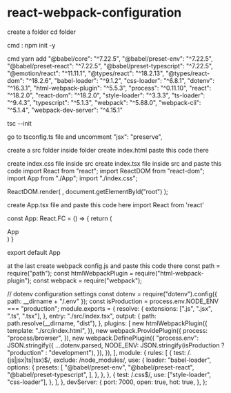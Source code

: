 # react-webpack-configuration

create a folder 
cd folder 

cmd : npm init -y

cmd yarn add 
    "@babel/core": "^7.22.5",
    "@babel/preset-env": "^7.22.5",
    "@babel/preset-react": "^7.22.5",
    "@babel/preset-typescript": "^7.22.5",
    "@emotion/react": "^11.11.1",
    "@types/react": "^18.2.13",
    "@types/react-dom": "^18.2.6",
    "babel-loader": "^9.1.2",
    "css-loader": "^6.8.1",
    "dotenv": "^16.3.1",
    "html-webpack-plugin": "^5.5.3",
    "process": "^0.11.10",
    "react": "^18.2.0",
    "react-dom": "^18.2.0",
    "style-loader": "^3.3.3",
    "ts-loader": "^9.4.3",
    "typescript": "^5.1.3",
    "webpack": "^5.88.0",
    "webpack-cli": "^5.1.4",
    "webpack-dev-server": "^4.15.1"

tsc --init

go to tsconfig.ts file and uncomment     "jsx": "preserve",  

create a src folder inside folder 
create index.html 
paste this code there 
<!DOCTYPE html>
<html lang="en">
  <head>
    <meta charset="UTF-8" />
    <meta http-equiv="X-UA-Compatible" content="IE=edge" />
    <meta name="viewport" content="width=device-width, initial-scale=1.0" />
    <title>Document</title>
  </head>
  <body>
    <div id="root"></div>
  </body>
</html>

create index.css file inside src
create index.tsx file inside src and paste this code 
import React from "react";
import ReactDOM from "react-dom";
import App from "./App";
import "./index.css";

ReactDOM.render(
    <App />,
    document.getElementById("root")
);


create App.tsx file and paste this code here
import React from 'react'

const App: React.FC = () => {
    return (
        <div>App</div>
    )
}

export default App


at the last create webpack config.js 
and paste this code there
const path = require("path");
const htmlWebpackPlugin = require("html-webpack-plugin");
const webpack = require("webpack");

// dotenv configuration settings
const dotenv = require("dotenv").config({ path: __dirname + "/.env" });
const isProduction = process.env.NODE_ENV === "production";
module.exports = {
  resolve: {
    extensions: [".js", ".jsx", ".ts", ".tsx"],
  },
  entry: "./src/index.tsx",
  output: {
    path: path.resolve(__dirname, "dist"),
  },
  plugins: [
    new htmlWebpackPlugin({
      template: "./src/index.html",
    }),
    new webpack.ProvidePlugin({
      process: "process/browser",
    }),
    new webpack.DefinePlugin({
      "process.env": JSON.stringify({
        ...dotenv.parsed,
        NODE_ENV: JSON.stringify(isProduction ? "production" : "development"),
      }),
    }),
  ],
  module: {
    rules: [
      {
        test: /.(js|jsx|ts|tsx)$/,
        exclude: /node_modules/,
        use: {
          loader: "babel-loader",
          options: {
            presets: [
              "@babel/preset-env",
              "@babel/preset-react",
              "@babel/preset-typescript",
            ],
          },
        },
      },
      {
        test: /\.css$/,
        use: ["style-loader", "css-loader"],
      },
    ],
  },
  devServer: {
    port: 7000,
    open: true,
    hot: true,
  },
};







